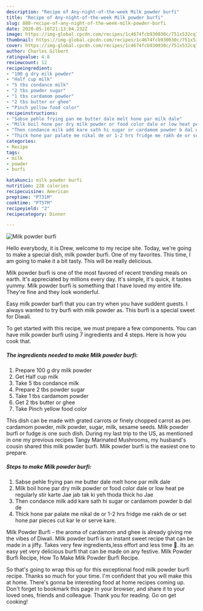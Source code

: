 ```yaml
---
description: "Recipe of Any-night-of-the-week Milk powder burfi"
title: "Recipe of Any-night-of-the-week Milk powder burfi"
slug: 880-recipe-of-any-night-of-the-week-milk-powder-burfi
date: 2020-05-16T21:13:04.232Z
image: https://img-global.cpcdn.com/recipes/1c4674fcb930030c/751x532cq70/milk-powder-burfi-recipe-main-photo.jpg
thumbnail: https://img-global.cpcdn.com/recipes/1c4674fcb930030c/751x532cq70/milk-powder-burfi-recipe-main-photo.jpg
cover: https://img-global.cpcdn.com/recipes/1c4674fcb930030c/751x532cq70/milk-powder-burfi-recipe-main-photo.jpg
author: Charles Gilbert
ratingvalue: 4.8
reviewcount: 12
recipeingredient:
- "100 g dry milk powder"
- "Half cup milk"
- "5 tbs condance milk"
- "2 tbs powder sugar"
- "1 tbs cardamom powder"
- "2 tbs butter or ghee"
- "Pinch yellow food color"
recipeinstructions:
- "Sabse pehle frying pan me butter dale melt hone par milk dale"
- "Milk boil hone par dry milk powder or food color dale or low heat pe regularly stir karte Jae jab tak ki yeh thoda thick ho Jae"
- "Then condance milk add kare sath hi sugar or cardamom powder b dal de"
- "Thick hone par palate me nikal de or 1-2 hrs fridge me rakh de or set hone par pieces cut kar le or serve kare."
categories:
- Recipe
tags:
- milk
- powder
- burfi

katakunci: milk powder burfi 
nutrition: 228 calories
recipecuisine: American
preptime: "PT31M"
cooktime: "PT57M"
recipeyield: "2"
recipecategory: Dinner

---
```



![Milk powder burfi](https://img-global.cpcdn.com/recipes/1c4674fcb930030c/751x532cq70/milk-powder-burfi-recipe-main-photo.jpg)

Hello everybody, it is Drew, welcome to my recipe site. Today, we're going to make a special dish, milk powder burfi. One of my favorites. This time, I am going to make it a bit tasty. This will be really delicious.

Milk powder burfi is one of the most favored of recent trending meals on earth. It's appreciated by millions every day. It's simple, it's quick, it tastes yummy. Milk powder burfi is something that I have loved my entire life. They're fine and they look wonderful.

Easy milk powder barfi that you can try when you have suddent guests. I always wanted to try burfi with milk powder as. This burfi is a special sweet for Diwali.


To get started with this recipe, we must prepare a few components. You can have milk powder burfi using 7 ingredients and 4 steps. Here is how you cook that.

<!--inarticleads1-->

##### The ingredients needed to make Milk powder burfi:

1. Prepare 100 g dry milk powder
1. Get Half cup milk
1. Take 5 tbs condance milk
1. Prepare 2 tbs powder sugar
1. Take 1 tbs cardamom powder
1. Get 2 tbs butter or ghee
1. Take Pinch yellow food color


This dish can be made with grated carrots or finely chopped carrot as per. cardamom powder, milk powder, sugar, milk, sesame seeds. Milk powder burfi or fudge is one such dish. During my last trip to the US, as mentioned in one my previous recipes Tangy Marinated Mushrooms, my husband&#39;s cousin shared this milk powder burfi. Milk powder burfi is the easiest one to prepare. 

<!--inarticleads2-->

##### Steps to make Milk powder burfi:

1. Sabse pehle frying pan me butter dale melt hone par milk dale
1. Milk boil hone par dry milk powder or food color dale or low heat pe regularly stir karte Jae jab tak ki yeh thoda thick ho Jae
1. Then condance milk add kare sath hi sugar or cardamom powder b dal de
1. Thick hone par palate me nikal de or 1-2 hrs fridge me rakh de or set hone par pieces cut kar le or serve kare.


Milk Powder Burfi - the aroma of cardamom and ghee is already giving me the vibes of Diwali. Milk powder burfi is an instant sweet recipe that can be made in a jiffy. Takes very few ingredients,less effort and less time 🙂. Its an easy yet very delicious burfi that can be made on any festive. Milk Powder Burfi Recipe, How To Make Milk Powder Burfi Recipe. 

So that's going to wrap this up for this exceptional food milk powder burfi recipe. Thanks so much for your time. I'm confident that you will make this at home. There's gonna be interesting food at home recipes coming up. Don't forget to bookmark this page in your browser, and share it to your loved ones, friends and colleague. Thank you for reading. Go on get cooking!
